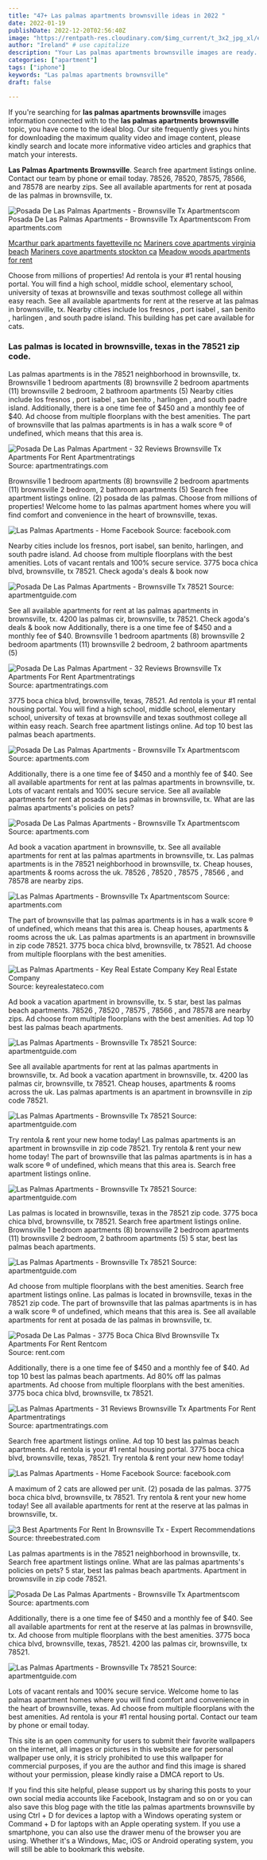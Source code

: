 ```yaml
---
title: "47+ Las palmas apartments brownsville ideas in 2022 "
date: 2022-01-19
publishDate: 2022-12-20T02:56:40Z
image: "https://rentpath-res.cloudinary.com/$img_current/t_3x2_jpg_xl/eaf353238da679b5c8f3eb4e1840484e"
author: "Ireland" # use capitalize
description: "Your Las palmas apartments brownsville images are ready. Las palmas apartments brownsville are a topic that is being searched for and liked by netizens now. You can Find and Download the Las palmas apartments brownsville files here. Download all royalty-free photos."
categories: ["apartment"]
tags: ["iphone"]
keywords: "Las palmas apartments brownsville"
draft: false

---
```


If you're searching for **las palmas apartments brownsville** images information connected with to the **las palmas apartments brownsville** topic, you have come to the ideal  blog.  Our site frequently  gives you  hints  for downloading  the maximum  quality video and image  content, please kindly search and locate more informative video articles and graphics  that match your interests.

**Las Palmas Apartments Brownsville**. Search free apartment listings online. Contact our team by phone or email today. 78526, 78520, 78575, 78566, and 78578 are nearby zips. See all available apartments for rent at posada de las palmas in brownsville, tx.

![Posada De Las Palmas Apartments - Brownsville Tx Apartmentscom](https://images1.apartments.com/i2/Uox3vPeL7R0RJ515zOBCCQZMbKT3Y2yUe70nk40Ci7k/111/posada-de-las-palmas-brownsville-tx-arriveresetlive.jpg "Posada De Las Palmas Apartments - Brownsville Tx Apartmentscom")
Posada De Las Palmas Apartments - Brownsville Tx Apartmentscom From apartments.com

[Mcarthur park apartments fayetteville nc](/mcarthur-park-apartments-fayetteville-nc/)
[Mariners cove apartments virginia beach](/mariners-cove-apartments-virginia-beach/)
[Mariners cove apartments stockton ca](/mariners-cove-apartments-stockton-ca/)
[Meadow woods apartments for rent](/meadow-woods-apartments-for-rent/)

Choose from millions of properties! Ad rentola is your #1 rental housing portal. You will find a high school, middle school, elementary school, university of texas at brownsville and texas southmost college all within easy reach. See all available apartments for rent at the reserve at las palmas in brownsville, tx. Nearby cities include los fresnos , port isabel , san benito , harlingen , and south padre island. This building has pet care available for cats.

### Las palmas is located in brownsville, texas in the 78521 zip code.

Las palmas apartments is in the 78521 neighborhood in brownsville, tx. Brownsville 1 bedroom apartments (8) brownsville 2 bedroom apartments (11) brownsville 2 bedroom, 2 bathroom apartments (5) Nearby cities include los fresnos , port isabel , san benito , harlingen , and south padre island. Additionally, there is a one time fee of $450 and a monthly fee of $40. Ad choose from multiple floorplans with the best amenities. The part of brownsville that las palmas apartments is in has a walk score ® of undefined, which means that this area is.


![Posada De Las Palmas Apartment - 32 Reviews Brownsville Tx Apartments For Rent Apartmentratings](https://cimg6.ibsrv.net/ibimg/www.apartmentratings.com/650x350_85-1/8/6/6/866810410283691081041088467.jpg "Posada De Las Palmas Apartment - 32 Reviews Brownsville Tx Apartments For Rent Apartmentratings")
Source: apartmentratings.com

Brownsville 1 bedroom apartments (8) brownsville 2 bedroom apartments (11) brownsville 2 bedroom, 2 bathroom apartments (5) Search free apartment listings online. (2) posada de las palmas. Choose from millions of properties! Welcome home to las palmas apartment homes where you will find comfort and convenience in the heart of brownsville, texas.

![Las Palmas Apartments - Home Facebook](https://lookaside.fbsbx.com/lookaside/crawler/media/?media_id=781645418588851 "Las Palmas Apartments - Home Facebook")
Source: facebook.com

Nearby cities include los fresnos, port isabel, san benito, harlingen, and south padre island. Ad choose from multiple floorplans with the best amenities. Lots of vacant rentals and 100% secure service. 3775 boca chica blvd, brownsville, tx 78521. Check agoda&#039;s deals &amp; book now

![Posada De Las Palmas Apartments - Brownsville Tx 78521](https://rentpath-res.cloudinary.com/$img_current/t_3x2_jpg_xl/90d046153d1e0bf6579750f10f35a2f0 "Posada De Las Palmas Apartments - Brownsville Tx 78521")
Source: apartmentguide.com

See all available apartments for rent at las palmas apartments in brownsville, tx. 4200 las palmas cir, brownsville, tx 78521. Check agoda&#039;s deals &amp; book now Additionally, there is a one time fee of $450 and a monthly fee of $40. Brownsville 1 bedroom apartments (8) brownsville 2 bedroom apartments (11) brownsville 2 bedroom, 2 bathroom apartments (5)

![Posada De Las Palmas Apartment - 32 Reviews Brownsville Tx Apartments For Rent Apartmentratings](https://cimg3.ibsrv.net/ibimg/www.apartmentratings.com/600x200_85-1/7/0/1/70114118691118116678169103.jpg "Posada De Las Palmas Apartment - 32 Reviews Brownsville Tx Apartments For Rent Apartmentratings")
Source: apartmentratings.com

3775 boca chica blvd, brownsville, texas, 78521. Ad rentola is your #1 rental housing portal. You will find a high school, middle school, elementary school, university of texas at brownsville and texas southmost college all within easy reach. Search free apartment listings online. Ad top 10 best las palmas beach apartments.

![Posada De Las Palmas Apartments - Brownsville Tx Apartmentscom](https://images1.apartments.com/i2/Uox3vPeL7R0RJ515zOBCCQZMbKT3Y2yUe70nk40Ci7k/111/posada-de-las-palmas-brownsville-tx-arriveresetlive.jpg "Posada De Las Palmas Apartments - Brownsville Tx Apartmentscom")
Source: apartments.com

Additionally, there is a one time fee of $450 and a monthly fee of $40. See all available apartments for rent at las palmas apartments in brownsville, tx. Lots of vacant rentals and 100% secure service. See all available apartments for rent at posada de las palmas in brownsville, tx. What are las palmas apartments&#039;s policies on pets?

![Posada De Las Palmas Apartments - Brownsville Tx Apartmentscom](https://images1.apartments.com/i2/BspU4XJPSg3ToKutwAgM9184-4X7S0MHpWvDP8XOda8/117/posada-de-las-palmas-brownsville-tx-building-photo.jpg?p=1 "Posada De Las Palmas Apartments - Brownsville Tx Apartmentscom")
Source: apartments.com

Ad book a vacation apartment in brownsville, tx. See all available apartments for rent at las palmas apartments in brownsville, tx. Las palmas apartments is in the 78521 neighborhood in brownsville, tx. Cheap houses, apartments &amp; rooms across the uk. 78526 , 78520 , 78575 , 78566 , and 78578 are nearby zips.

![Las Palmas Apartments - Brownsville Tx Apartmentscom](https://images1.apartments.com/i2/tA4YOril8oPpi-V-RLMTerme0WRhp5TnpHt8ivja2O0/111/las-palmas-apartments-brownsville-tx-primary-photo.jpg "Las Palmas Apartments - Brownsville Tx Apartmentscom")
Source: apartments.com

The part of brownsville that las palmas apartments is in has a walk score ® of undefined, which means that this area is. Cheap houses, apartments &amp; rooms across the uk. Las palmas apartments is an apartment in brownsville in zip code 78521. 3775 boca chica blvd, brownsville, tx 78521. Ad choose from multiple floorplans with the best amenities.

![Las Palmas Apartments - Key Real Estate Company Key Real Estate Company](https://keyrealestateco.com/wp-content/uploads/2015/12/laspalmas-pool.jpg "Las Palmas Apartments - Key Real Estate Company Key Real Estate Company")
Source: keyrealestateco.com

Ad book a vacation apartment in brownsville, tx. 5 star, best las palmas beach apartments. 78526 , 78520 , 78575 , 78566 , and 78578 are nearby zips. Ad choose from multiple floorplans with the best amenities. Ad top 10 best las palmas beach apartments.

![Las Palmas Apartments - Brownsville Tx 78521](https://rentpath-res.cloudinary.com/$img_current/t_3x2_jpg_xl/55031ee4129ad655ddb332e8d29b0783 "Las Palmas Apartments - Brownsville Tx 78521")
Source: apartmentguide.com

See all available apartments for rent at las palmas apartments in brownsville, tx. Ad book a vacation apartment in brownsville, tx. 4200 las palmas cir, brownsville, tx 78521. Cheap houses, apartments &amp; rooms across the uk. Las palmas apartments is an apartment in brownsville in zip code 78521.

![Las Palmas Apartments - Brownsville Tx 78521](https://rentpath-res.cloudinary.com/$img_current/t_3x2_jpg_xl/a47a5639d13dbeeb9e9a9009d9ccb7fb "Las Palmas Apartments - Brownsville Tx 78521")
Source: apartmentguide.com

Try rentola &amp; rent your new home today! Las palmas apartments is an apartment in brownsville in zip code 78521. Try rentola &amp; rent your new home today! The part of brownsville that las palmas apartments is in has a walk score ® of undefined, which means that this area is. Search free apartment listings online.

![Las Palmas Apartments - Brownsville Tx 78521](https://rentpath-res.cloudinary.com/$img_current/t_3x2_jpg_xl/bc2535d31cfded5064c1d888fc0b8fc8 "Las Palmas Apartments - Brownsville Tx 78521")
Source: apartmentguide.com

Las palmas is located in brownsville, texas in the 78521 zip code. 3775 boca chica blvd, brownsville, tx 78521. Search free apartment listings online. Brownsville 1 bedroom apartments (8) brownsville 2 bedroom apartments (11) brownsville 2 bedroom, 2 bathroom apartments (5) 5 star, best las palmas beach apartments.

![Las Palmas Apartments - Brownsville Tx 78521](https://rentpath-res.cloudinary.com/$img_current/t_3x2_jpg_xl/f1dd3dda3ae363a9df6498d8221b6be2 "Las Palmas Apartments - Brownsville Tx 78521")
Source: apartmentguide.com

Ad choose from multiple floorplans with the best amenities. Search free apartment listings online. Las palmas is located in brownsville, texas in the 78521 zip code. The part of brownsville that las palmas apartments is in has a walk score ® of undefined, which means that this area is. See all available apartments for rent at posada de las palmas in brownsville, tx.

![Posada De Las Palmas - 3775 Boca Chica Blvd Brownsville Tx Apartments For Rent Rentcom](https://rentpath-res.cloudinary.com/$img_current/t_3x2_jpg_xl/da3dc8b394696019632bb85d34364c48 "Posada De Las Palmas - 3775 Boca Chica Blvd Brownsville Tx Apartments For Rent Rentcom")
Source: rent.com

Additionally, there is a one time fee of $450 and a monthly fee of $40. Ad top 10 best las palmas beach apartments. Ad 80% off las palmas apartments. Ad choose from multiple floorplans with the best amenities. 3775 boca chica blvd, brownsville, tx 78521.

![Las Palmas Apartments - 31 Reviews Brownsville Tx Apartments For Rent Apartmentratings](https://cimg2.ibsrv.net/ibimg/www.apartmentratings.com/600x200_85-1/8/0/6/806785115662-773475.png "Las Palmas Apartments - 31 Reviews Brownsville Tx Apartments For Rent Apartmentratings")
Source: apartmentratings.com

Search free apartment listings online. Ad top 10 best las palmas beach apartments. Ad rentola is your #1 rental housing portal. 3775 boca chica blvd, brownsville, texas, 78521. Try rentola &amp; rent your new home today!

![Las Palmas Apartments - Home Facebook](https://lookaside.fbsbx.com/lookaside/crawler/media/?media_id=3036122913141079 "Las Palmas Apartments - Home Facebook")
Source: facebook.com

A maximum of 2 cats are allowed per unit. (2) posada de las palmas. 3775 boca chica blvd, brownsville, tx 78521. Try rentola &amp; rent your new home today! See all available apartments for rent at the reserve at las palmas in brownsville, tx.

![3 Best Apartments For Rent In Brownsville Tx - Expert Recommendations](https://threebestrated.com/images/LasPalmas-Brownsville-TX.jpeg "3 Best Apartments For Rent In Brownsville Tx - Expert Recommendations")
Source: threebestrated.com

Las palmas apartments is in the 78521 neighborhood in brownsville, tx. Search free apartment listings online. What are las palmas apartments&#039;s policies on pets? 5 star, best las palmas beach apartments. Apartment in brownsville in zip code 78521.

![Posada De Las Palmas Apartments - Brownsville Tx Apartmentscom](https://images1.apartments.com/i2/0z7wzfWXIhsMe-GQ51jLmD3e3UqfKMIzgezKRuP3Ma8/117/posada-de-las-palmas-brownsville-tx-building-photo.jpg?p=1 "Posada De Las Palmas Apartments - Brownsville Tx Apartmentscom")
Source: apartments.com

Additionally, there is a one time fee of $450 and a monthly fee of $40. See all available apartments for rent at the reserve at las palmas in brownsville, tx. Ad choose from multiple floorplans with the best amenities. 3775 boca chica blvd, brownsville, texas, 78521. 4200 las palmas cir, brownsville, tx 78521.

![Las Palmas Apartments - Brownsville Tx 78521](https://rentpath-res.cloudinary.com/$img_current/t_3x2_jpg_xl/eaf353238da679b5c8f3eb4e1840484e "Las Palmas Apartments - Brownsville Tx 78521")
Source: apartmentguide.com

Lots of vacant rentals and 100% secure service. Welcome home to las palmas apartment homes where you will find comfort and convenience in the heart of brownsville, texas. Ad choose from multiple floorplans with the best amenities. Ad rentola is your #1 rental housing portal. Contact our team by phone or email today.

This site is an open community for users to submit their favorite wallpapers on the internet, all images or pictures in this website are for personal wallpaper use only, it is stricly prohibited to use this wallpaper for commercial purposes, if you are the author and find this image is shared without your permission, please kindly raise a DMCA report to Us.

If you find this site helpful, please support us by sharing this posts to your own social media accounts like Facebook, Instagram and so on or you can also save this blog page with the title las palmas apartments brownsville by using Ctrl + D for devices a laptop with a Windows operating system or Command + D for laptops with an Apple operating system. If you use a smartphone, you can also use the drawer menu of the browser you are using. Whether it's a Windows, Mac, iOS or Android operating system, you will still be able to bookmark this website.
